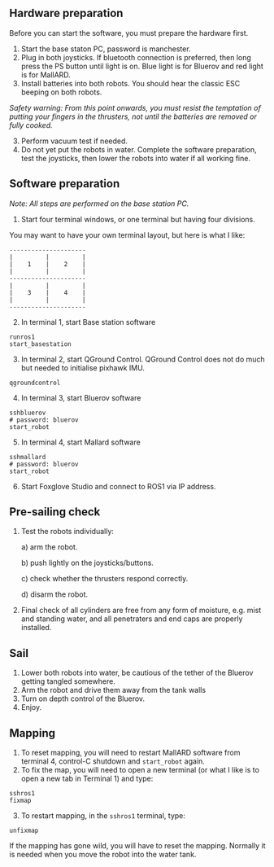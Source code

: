 ## Hardware preparation
Before you can start the software, you must prepare the hardware first.

1. Start the base staton PC, password is manchester.
2. Plug in both joysticks. If bluetooth connection is preferred, then long press the PS button until light is on. Blue light is for Bluerov and red light is for MallARD.
3. Install batteries into both robots. You should hear the classic ESC beeping on both robots.

*Safety warning: From this point onwards, you must resist the temptation of putting your fingers in the thrusters, not until the batteries are removed or fully cooked.*

3. Perform vacuum test if needed.
4. Do not yet put the robots in water. Complete the software preparation, test the joysticks, then lower the robots into water if all working fine.

## Software preparation

_Note: All steps are performed on the base station PC._

1. Start four terminal windows, or one terminal but having four divisions.

You may want to have your own terminal layout, but here is what I like:
```
---------------------
|         |         |
|    1    |    2    |
|         |         |
---------------------
|         |         |
|    3    |    4    |
|         |         |
---------------------
```

2. In terminal 1, start Base station software
```shell
runros1
start_basestation
```

3. In terminal 2, start QGround Control. QGround Control does not do much but needed to initialise pixhawk IMU.
```shell
qgroundcontrol
```

4. In terminal 3, start Bluerov software
```shell
sshbluerov
# password: bluerov
start_robot
```

5. In terminal 4, start Mallard software
```shell
sshmallard
# password: bluerov
start_robot
```

6. Start Foxglove Studio and connect to ROS1 via IP address.

## Pre-sailing check
1. Test the robots individually:

   a) arm the robot.
   
   b) push lightly on the joysticks/buttons.
   
   c) check whether the thrusters respond correctly.

   d) disarm the robot.
   
3. Final check of all cylinders are free from any form of moisture, e.g. mist and standing water, and all penetraters and end caps are properly installed.

## Sail
1. Lower both robots into water, be cautious of the tether of the Bluerov getting tangled somewhere.
2. Arm the robot and drive them away from the tank walls
3. Turn on depth control of the Bluerov.
4. Enjoy.

## Mapping
1. To reset mapping, you will need to restart MallARD software from terminal 4, control-C shutdown and `start_robot` again.
2. To fix the map, you will need to open a new terminal (or what I like is to open a new tab in Terminal 1) and type:
```
sshros1
fixmap
```
3. To restart mapping, in the `sshros1` terminal, type:
```
unfixmap
```

If the mapping has gone wild, you will have to reset the mapping. Normally it is needed when you move the robot into the water tank.

